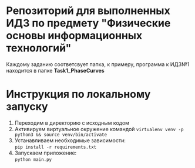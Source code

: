 # Репозиторий для выполненных ИДЗ по предмету "Физические основы информационных технологий"

Каждому заданию соответсвует папка, к примеру, программа к ИДЗ№1 находится в папке **Task1_PhaseCurves**

# Инструкция по локальному запуску

1. Переходим в директорию с исходным кодом   
2. Активируем виртуальное окружение командой 
`virtualenv venv -p python3 && source venv/bin/activate`    
3. Устанавливаем необходимые зависимости:    
`pip install -r requirements.txt`    
4. Запускаем приложение:    
`python main.py`

